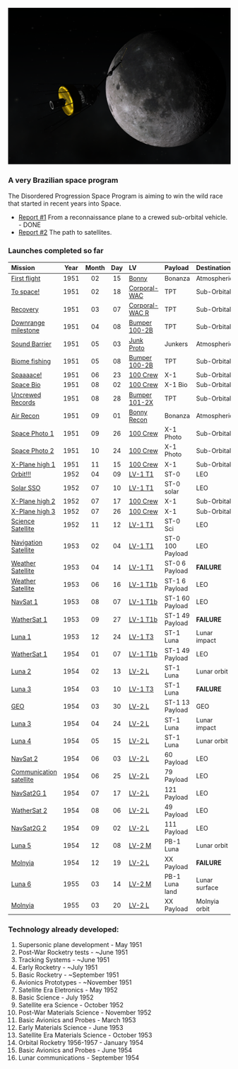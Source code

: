 
![](/missions/lunar-impact.png)
### A very Brazilian space program

The Disordered Progression Space Program is aiming to win the wild race that started in recent years into Space. 

* [Report #1](/reports/report-1.md) From a reconnaissance plane to a crewed sub-orbital vehicle. - DONE
* [Report #2](/reports/report-2.md) The path to satellites.


### Launches completed so far 


| Mission                                               | Year | Month | Day | LV                                          | Payload    | Destination           |
|:------------------------------------------------------|:----:|:-----:|:---:|:--------------------------------------------|:-----------|:----------------------|
| [First flight](/missions/1951-02-15-first-launch.md)  | 1951 | 02    | 15  | [Bonny](/lvs/bonny.md)                      | Bonanza    | Atmospheric           |
| [To space!](/missions/1951-02-18-to-space.md)         | 1951 | 02    | 18  | [Corporal-WAC](/lvs/corporal-wac.md)        | TPT        | Sub-Orbital           |
| [Recovery](/missions/recovery.md)                     | 1951 | 03    | 07  | [Corporal-WAC R](/lvs/corporal-wac-r.md)    | TPT        | Sub-Orbital           |
| [Downrange milestone](/missions/downrange.md)         | 1951 | 04    | 08  | [Bumper 100-2B](/lvs/bumper-100-2b)         | TPT        | Sub-Orbital           |
| [Sound Barrier](/missions/sound-barrier.md)           | 1951 | 05    | 03  | [Junk Proto](/lvs/junk.md)                  | Junkers    | Atmospheric           |
| [Biome fishing](/missions/biome-sr.md)                | 1951 | 05    | 08  | [Bumper 100-2B](/lvs/bumper-100-2b)         | TPT        | Sub-Orbital           |
| [Spaaaace!](/missions/crew-so.md)                     | 1951 | 06    | 23  | [100 Crew](/lvs/100-crew)                   | X-1        | Sub-Orbital           |
| [Space Bio](/missions/crew-bio.md)                    | 1951 | 08    | 02  | [100 Crew](/lvs/100-crew)                   | X-1 Bio    | Sub-Orbital           |
| [Uncrewed Records](/missions/sr-records.md)           | 1951 | 08    | 28  | [Bumper 101-2X](/lvs/bumper-101-2X)         | TPT        | Sub-Orbital           |
| [Air Recon](/missions/plane-photo.md)                 | 1951 | 09    | 01  | [Bonny Recon](/lvs/bonny-recon.md)          | Bonanza    | Atmospheric           |
| [Space Photo 1](/missions/crew-photo1.md)             | 1951 | 09    | 26  | [100 Crew](/lvs/100-crew)                   | X-1 Photo  | Sub-Orbital           |
| [Space Photo 2](/missions/crew-photo2.md)             | 1951 | 10    | 24  | [100 Crew](/lvs/100-crew)                   | X-1 Photo  | Sub-Orbital           |
| [X-Plane high 1](/missions/xplane-high1.md)           | 1951 | 11    | 15  | [100 Crew](/lvs/100-crew)                   | X-1        | Sub-Orbital           |
| [Orbit!!!](/missions/first-orbit.md)                  | 1952 | 04    | 09  | [LV-1 T1](/lvs/lv1-t1)                      | ST-0       | LEO                   |
| [Solar SSO](/missions/sso-orbit.md)                   | 1952 | 07    | 10  | [LV-1 T1](/lvs/lv1-t1)                      | ST-0 solar | LEO                   |
| [X-Plane high 2](/missions/xplane-high2.md)           | 1952 | 07    | 17  | [100 Crew](/lvs/100-crew)                   | X-1        | Sub-Orbital           |
| [X-Plane high 3](/missions/xplane-high3.md)           | 1952 | 07    | 26  | [100 Crew](/lvs/100-crew)                   | X-1        | Sub-Orbital           |
| [Science Satellite](/missions/science-orbit.md)       | 1952 | 11    | 12  | [LV-1 T1](/lvs/lv1-t1)                      | ST-0 Sci   | LEO                   |
| [Navigation Satellite](/missions/first-nav.md)        | 1953 | 02    | 04  | [LV-1 T1](/lvs/lv1-t1)                      | ST-0 100 Payload | LEO             |
| [Weather Satellite](/missions/first-weather.md)       | 1953 | 04    | 14  | [LV-1 T1](/lvs/lv1-t1)                      | ST-0 6 Payload | **FAILURE**       |
| [Weather Satellite](/missions/first-weather.md)       | 1953 | 06    | 16  | [LV-1 T1b](/lvs/lv1-t1b)                    | ST-1 6 Payload | LEO               |
| [NavSat 1](/missions/navsat1.md)                      | 1953 | 08    | 07  | [LV-1 T1b](/lvs/lv1-t1b)                    | ST-1 60 Payload | LEO              |
| [WatherSat 1](/missions/weathersat1.md)               | 1953 | 09    | 27  | [LV-1 T1b](/lvs/lv1-t1b)                    | ST-1 49 Payload | **FAILURE**      |
| [Luna 1](/missions/first-lunar-impact.md)             | 1953 | 12    | 24  | [LV-1 T3](/lvs/lv1-t3)                      | ST-1 Luna  | Lunar impact          |
| [WatherSat 1](/missions/weathersat1.md)               | 1954 | 01    | 07  | [LV-1 T1b](/lvs/lv1-t1b)                    | ST-1 49 Payload | LEO              |
| [Luna 2](/missions/first-lunar-orbit.md)              | 1954 | 02    | 13  | [LV-2 L](/lvs/lv2-l)                        | ST-1 Luna  | Lunar orbit           |
| [Luna 3](/missions/lunar-impact-2.md)                 | 1954 | 03    | 10  | [LV-1 T3](/lvs/lv1-t3)                      | ST-1 Luna  | **FAILURE**           |
| [GEO](/missions/first-geo.md)                         | 1954 | 03    | 30  | [LV-2 L](/lvs/lv2-l)                        | ST-1 13 Payload | GEO              |
| [Luna 3](/missions/lunar-impact-2.md)                 | 1954 | 04    | 24  | [LV-2 L](/lvs/lv2-l)                        | ST-1 Luna  | Lunar impact          |
| [Luna 4](/missions/lunar-orbit-2.md)                  | 1954 | 05    | 15  | [LV-2 L](/lvs/lv2-l)                        | ST-1 Luna  | Lunar orbit           |
| [NavSat 2](/missions/navsat2.md)                      | 1954 | 06    | 03  | [LV-2 L](/lvs/lv2-l)                        | 60 Payload | LEO                   |
| [Communication satellite](/missions/first-comm.md)    | 1954 | 06    | 25  | [LV-2 L](/lvs/lv2-l)                        | 79 Payload | LEO                   |
| [NavSat2G 1](/missions/navsat-2g-1.md)                | 1954 | 07    | 17  | [LV-2 L](/lvs/lv2-l)                        | 121 Payload | LEO                  |
| [WatherSat 2](/missions/weathersat2.md)               | 1954 | 08    | 06  | [LV-2 L](/lvs/lv2-l)                        | 49 Payload | LEO                   |
| [NavSat2G 2](/missions/navsat-2g-2.md)                | 1954 | 09    | 02  | [LV-2 L](/lvs/lv2-l)                        | 111 Payload | LEO                  |
| [Luna 5](/missions/lunar-orbit-3.md)                  | 1954 | 12    | 08  | [LV-2 M](/lvs/lv2-m)                        | PB-1 Luna  | Lunar orbit           |
| [Molnyia](/missions/molnyia.md)                       | 1954 | 12    | 19  | [LV-2 L](/lvs/lv2-l)                        | XX Payload | **FAILURE**           |
| [Luna 6](/missions/first-lunar-lander.md)             | 1955 | 03    | 14  | [LV-2 M](/lvs/lv2-m)                        | PB-1 Luna land  | Lunar surface    |
| [Molnyia](/missions/molnyia.md)                       | 1955 | 03    | 20  | [LV-2 L](/lvs/lv2-l)                        | XX Payload | Molnyia orbit         |


### Technology already developed:

1. Supersonic plane development - May 1951
1. Post-War Rocketry tests - ~June 1951
1. Tracking Systems - ~June 1951
1. Early Rocketry - ~July 1951
1. Basic Rocketry - ~September 1951
1. Avionics Prototypes - ~November 1951
1. Satellite Era Eletronics - May 1952
1. Basic Science - July 1952
1. Satellite era Science - October 1952
1. Post-War Materials Science - November 1952
1. Basic Avionics and Probes - March 1953
1. Early Materials Science - June 1953
1. Satellite Era Materials Science - October 1953
1. Orbital Rocketry 1956-1957 - January 1954
1. Basic Avionics and Probes - June 1954
1. Lunar communications - September 1954
